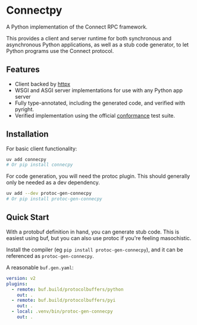 # Connectpy

A Python implementation of the Connect RPC framework.

This provides a client and server runtime for both synchronous and
asynchronous Python applications, as well as a stub code generator,
to let Python programs use the Connect protocol.

## Features

- Client backed by [httpx](https://www.python-httpx.org/)
- WSGI and ASGI server implementations for use with any Python app server
- Fully type-annotated, including the generated code, and verified
  with pyright.
- Verified implementation using the official
  [conformance](https://github.com/connectprc/conformance) test
  suite.

## Installation

For basic client functionality:

```bash
uv add connecpy
# Or pip install connecpy
```

For code generation, you will need the protoc plugin. This should generally
only be needed as a dev dependency.

```bash
uv add --dev protoc-gen-connecpy
# Or pip install protoc-gen-connecpy
```

## Quick Start

With a protobuf definition in hand, you can generate stub code. This is
easiest using buf, but you can also use protoc if you're feeling
masochistic.

Install the compiler (eg `pip install protoc-gen-connecpy`), and
it can be referenced as `protoc-gen-connecpy`.

A reasonable `buf.gen.yaml`:

```yaml
version: v2
plugins:
  - remote: buf.build/protocolbuffers/python
    out: .
  - remote: buf.build/protocolbuffers/pyi
    out: .
  - local: .venv/bin/protoc-gen-connecpy
    out: .
```
